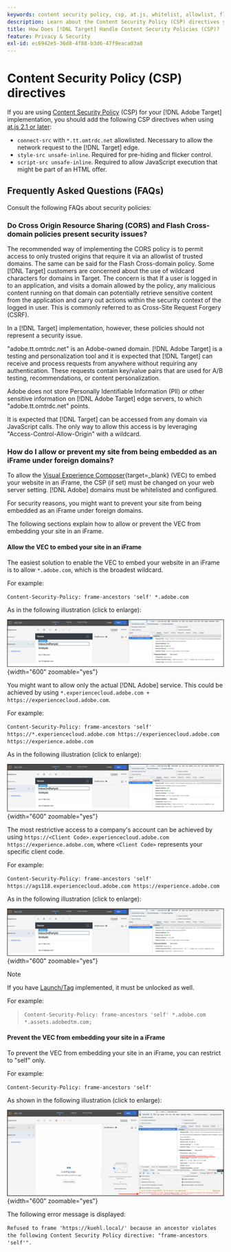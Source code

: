 ```yaml
---
keywords: content security policy, csp, at.js, whitelist, allowlist, flicker, pre-hide, pre-hiding, prehiding, content security policy0
description: Learn about the Content Security Policy (CSP) directives you should add when using [!DNL Adobe Target].
title: How Does [!DNL Target] Handle Content Security Policies (CSP)?
feature: Privacy & Security
exl-id: ec6942e5-36d8-4f88-b3d6-47f9eaca03a8
---
```

# Content Security Policy (CSP) directives

If you are using [Content Security Policy](https://en.wikipedia.org/wiki/Content_Security_Policy) (CSP) for your [!DNL Adobe Target] implementation, you should add the following CSP directives when using [at.js 2.1 or later](../../implement/client-side/atjs/target-atjs-versions.md):

* `connect-src` with `*.tt.omtrdc.net` allowlisted. Necessary to allow the network request to the [!DNL Target] edge.
* `style-src unsafe-inline`. Required for pre-hiding and flicker control.
* `script-src unsafe-inline`.  Required to allow JavaScript execution that might be part of an HTML offer.

## Frequently Asked Questions (FAQs)

Consult the following FAQs about security policies:

### Do Cross Origin Resource Sharing (CORS) and Flash Cross-domain policies present security issues?

The recommended way of implementing the CORS policy is to permit access to only trusted origins that require it via an allowlist of trusted domains. The same can be said for the Flash Cross-domain policy. Some [!DNL Target] customers are concerned about the use of wildcard characters for domains in Target. The concern is that If a user is logged in to an application, and visits a domain allowed by the policy, any malicious content running on that domain can potentially retrieve sensitive content from the application and carry out actions within the security context of the logged in user. This is commonly referred to as Cross-Site Request Forgery (CSRF).

In a [!DNL Target] implementation, however, these policies should not represent a security issue.

"adobe.tt.omtrdc.net" is an Adobe-owned domain. [!DNL Adobe Target] is a testing and personalization tool and it is expected that [!DNL Target] can receive and process requests from anywhere without requiring any authentication. These requests contain key/value pairs that are used for A/B testing, recommendations, or content personalization.

Adobe does not store Personally Identifiable Information (PII) or other sensitive information on [!DNL Adobe Target] edge servers, to which "adobe.tt.omtrdc.net" points.

It is expected that [!DNL Target] can be accessed from any domain via JavaScript calls. The only way to allow this access is by leveraging "Access-Control-Allow-Origin" with a wildcard.

### How do I allow or prevent my site from being embedded as an iFrame under foreign domains?

To allow the [Visual Experience Composer](https://experienceleague.adobe.com/docs/target/using/experiences/vec/visual-experience-composer.html){target=_blank} (VEC) to embed your website in an iFrame, the CSP (if set) must be changed on your web server setting. [!DNL Adobe] domains must be whitelisted and configured.

For security reasons, you might want to prevent your site from being embedded as an iFrame under foreign domains. 

The following sections explain how to allow or prevent the VEC from embedding your site in an iFrame.

#### Allow the VEC to embed your site in an iFrame

The easiest solution to enable the VEC to embed your website in an iFrame is to allow `*.adobe.com`, which is the broadest wildcard. 

For example: 

`Content-Security-Policy: frame-ancestors 'self' *.adobe.com`

As in the following illustration (click to enlarge):


![CSP with broadest wildcard](/help/dev/before-implement/privacy/assets/csp-adobe.png){width="600" zoomable="yes"}

You might want to allow only the actual [!DNL Adobe] service. This could be achieved by using `*.experiencecloud.adobe.com + https://experiencecloud.adobe.com`. 

For example:

`Content-Security-Policy: frame-ancestors 'self' https://*.experiencecloud.adobe.com https://experiencecloud.adobe.com https://experience.adobe.com`

As in the following illustration (click to enlarge):

![CSP with ExperienceCloud scoped](/help/dev/before-implement/privacy/assets/csp-experiencecloud.png){width="600" zoomable="yes"}

The most restrictive access to a company's account can be achieved by using `https://<Client Code>.experiencecloud.adobe.com https://experience.adobe.com`, where `<Client Code>` represents your specific client code. 

For example:

`Content-Security-Policy: frame-ancestors 'self'  https://ags118.experiencecloud.adobe.com https://experience.adobe.com`

As in the following illustration (click to enlarge):

![CSP with clientcode scoped](/help/dev/before-implement/privacy/assets/csp-experiencecloud.png){width="600" zoomable="yes"}

>[!NOTE]
>
>If you have [Launch/Tag](/help/dev/implement/client-side/atjs/how-to-deployatjs/implement-target-using-adobe-launch.md) implemented, it must be unlocked as well. 

For example:
>
> `Content-Security-Policy: frame-ancestors 'self' *.adobe.com *.assets.adobedtm.com;`

#### Prevent the VEC from embedding your site in a iFrame

To prevent the VEC from embedding your site in an iFrame, you can restrict to "self" only.

For example:

`Content-Security-Policy: frame-ancestors 'self'`

As shown in the following illustration (click to enlarge):

![CSP error](/help/dev/before-implement/privacy/assets/csp-error.png){width="600" zoomable="yes"}

The following error message is displayed:

`Refused to frame 'https://kuehl.local/' because an ancestor violates the following Content Security Policy directive: "frame-ancestors 'self'".`

